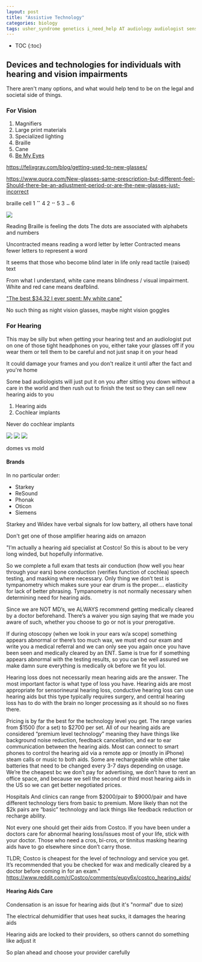 ```yaml
---
layout: post
title: "Assistive Technology"
categories: biology
tags: usher_syndrome genetics i_need_help AT audiology audiologist sense
---
```


* TOC
{:toc}

## Devices and technologies for individuals with hearing and vision impairments

There aren't many options, and what would help tend to be on the legal and societal side of things. 

### For Vision

1. Magnifiers
2. Large print materials
3. Specialized lighting
4. Braille
5. Cane
6. [Be My Eyes](https://www.bemyeyes.com)

https://felixgray.com/blog/getting-used-to-new-glasses/

https://www.quora.com/New-glasses-same-prescription-but-different-feel-Should-there-be-an-adjustment-period-or-are-the-new-glasses-just-incorrect

braille cell
1 ⠉ 4
2 ⠒ 5
3 ⠤ 6

<img src="https://github.com/sif/sif/raw/main/files/post_files/braille alphabet.gif" />

Reading Braille is feeling the dots
The dots are associated with alphabets and numbers

Uncontracted means reading a word letter by letter
Contracted means fewer letters to represent a word



It seems that those who become blind later in life only read tactile (raised) text



From what I understand, white cane means blindness / visual impairment. White and red cane means deafblind.

["The best $34.32 I ever spent: My white cane"](https://www.vox.com/the-goods/22673510/best-money-white-cane-blindness)



No such thing as night vision glasses, maybe night vision goggles



### For Hearing

This may be silly but when getting your hearing test and an audiologist put on one of those tight headphones on you, either take your glasses off if you wear them or tell them to be careful and not just snap it on your head

It could damage your frames and you don't realize it until after the fact and you're home 

Some bad audiologists will just put it on you after sitting you down without a care in the world and then rush out to finish the test so they can sell new hearing aids to you 

1. Hearing aids
2. Cochlear implants

Never do cochlear implants



<img src="https://github.com/sif/sif/raw/main/files/post_files/profound-hearing-loss-audiogram.png" />

<img src="https://github.com/sif/sif/raw/main/files/post_files/hearing aid figure.jpg" />

<img src="https://github.com/sif/sif/raw/main/files/post_files/Hearing-Aid-Styles.jpg" />

domes vs mold



#### Brands

In no particular order:

- Starkey
- ReSound
- Phonak
- Oticon
- Siemens

Starkey and Widex have verbal signals for low battery, all others have tonal 

Don't get one of those amplifier hearing aids on amazon

"I’m actually a hearing aid specialist at Costco! So this is about to be very long winded, but hopefully informative.

So we complete a full exam that tests air conduction (how well you hear through your ears) bone conduction (verifies function of cochlea) speech testing, and masking where necessary. Only thing we don’t test is tympanometry which makes sure your ear drum is the proper.... elasticity for lack of better phrasing. Tympanometry is not normally necessary when determining need for hearing aids.

Since we are NOT MD’s, we ALWAYS recommend getting medically cleared by a doctor beforehand. There’s a waiver you sign saying that we made you aware of such, whether you choose to go or not is your prerogative.

If during otoscopy (when we look in your ears w/a scope) something appears abnormal or there’s too much wax, we must end our exam and write you a medical referral and we can only see you again once you have been seen and medically cleared by an ENT. Same is true for if something appears abnormal with the testing results, so you can be well assured we make damn sure everything is medically ok before we fit you lol.

Hearing loss does not necessarily mean hearing aids are the answer. The most important factor is what type of loss you have. Hearing aids are most appropriate for sensorineural hearing loss, conductive hearing loss can use hearing aids but this type typically requires surgery, and central hearing loss has to do with the brain no longer processing as it should so no fixes there.

Pricing is by far the best for the technology level you get. The range varies from $1500 (for a set) to $2700 per set. All of our hearing aids are considered “premium level technology” meaning they have things like background noise reduction, feedback cancellation, and ear to ear communication between the hearing aids. Most can connect to smart phones to control the hearing aid via a remote app or (mostly in iPhone) steam calls or music to both aids. Some are rechargeable while other take batteries that need to be changed every 3-7 days depending on usage. We’re the cheapest bc we don’t pay for advertising, we don’t have to rent an office space, and because we sell the second or third most hearing aids in the US so we can get better negotiated prices.

Hospitals And clinics can range from $2000/pair to $9000/pair and have different technology tiers from basic to premium. More likely than not the $2k pairs are “basic” technology and lack things like feedback reduction or recharge ability.

Not every one should get their aids from Costco. If you have been under a doctors care for abnormal hearing loss/issues most of your life, stick with your doctor. Those who need a cros, bi-cros, or tinnitus masking hearing aids have to go elsewhere since don’t carry those.

TLDR; Costco is cheapest for the level of technology and service you get. It’s recommended that you be checked for wax and medically cleared by a doctor before coming in for an exam."
https://www.reddit.com/r/Costco/comments/eupy6x/costco_hearing_aids/



#### Hearing Aids Care

Condensation is an issue for hearing aids (but it's "normal" due to size)

The electrical dehumidifier that uses heat sucks, it damages the hearing aids



Hearing aids are locked to their providers, so others cannot do something like adjust it

So plan ahead and choose your provider carefully



